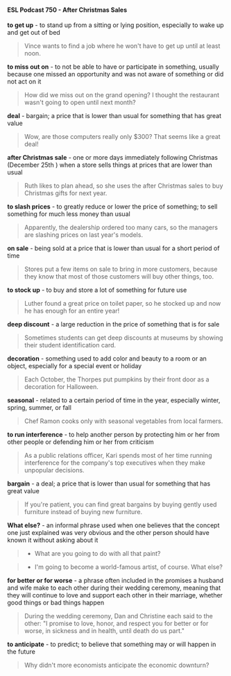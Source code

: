 #### ESL Podcast 750 - After Christmas Sales

**to get up** - to stand up from a sitting or lying position, especially to wake up and
get out of bed

> Vince wants to find a job where he won't have to get up until at least noon.

**to miss out on** - to not be able to have or participate in something, usually
because one missed an opportunity and was not aware of something or did not
act on it

> How did we miss out on the grand opening? I thought the restaurant wasn't
going to open until next month?

**deal** - bargain; a price that is lower than usual for something that has great value

> Wow, are those computers really only $300? That seems like a great deal!

**after Christmas sale** - one or more days immediately following Christmas
(December 25th
) when a store sells things at prices that are lower than usual

> Ruth likes to plan ahead, so she uses the after Christmas sales to buy
Christmas gifts for next year.

**to slash prices** - to greatly reduce or lower the price of something; to sell
something for much less money than usual

> Apparently, the dealership ordered too many cars, so the managers are
slashing prices on last year's models.

**on sale** - being sold at a price that is lower than usual for a short period of time

> Stores put a few items on sale to bring in more customers, because they know
that most of those customers will buy other things, too.

**to stock up** - to buy and store a lot of something for future use

> Luther found a great price on toilet paper, so he stocked up and now he has
enough for an entire year!

**deep discount** - a large reduction in the price of something that is for sale

> Sometimes students can get deep discounts at museums by showing their
student identification card.

**decoration** - something used to add color and beauty to a room or an object,
especially for a special event or holiday

> Each October, the Thorpes put pumpkins by their front door as a decoration for
Halloween.

**seasonal** - related to a certain period of time in the year, especially winter,
spring, summer, or fall

> Chef Ramon cooks only with seasonal vegetables from local farmers.

**to run interference** - to help another person by protecting him or her from other
people or defending him or her from criticism

> As a public relations officer, Kari spends most of her time running interference
for the company's top executives when they make unpopular decisions.

**bargain** - a deal; a price that is lower than usual for something that has great
value

> If you're patient, you can find great bargains by buying gently used furniture
instead of buying new furniture.

**What else?** - an informal phrase used when one believes that the concept one
just explained was very obvious and the other person should have known it
without asking about it

> - What are you going to do with all that paint?

> - I'm going to become a world-famous artist, of course. What else?

**for better or for worse** - a phrase often included in the promises a husband and
wife make to each other during their wedding ceremony, meaning that they will
continue to love and support each other in their marriage, whether good things or
bad things happen

> During the wedding ceremony, Dan and Christine each said to the other: "I
promise to love, honor, and respect you for better or for worse, in sickness and in
health, until death do us part."

**to anticipate** - to predict; to believe that something may or will happen in the
future

> Why didn't more economists anticipate the economic downturn?

